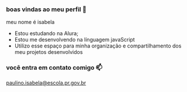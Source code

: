 ### boas vindas ao meu perfil 💙

meu nome é isabela

- Estou estudando na Alura;
- Estou me desenvolvendo na línguagem javaScript
- Utilizo esse espaço para minha organização e compartilhamento dos meu projetos desenvolvidos

### você entra em contato comigo 📫

paulino.isabela@escola.pr.gov.br
